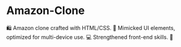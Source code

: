# Amazon-Clone
🛍️ Amazon clone crafted with HTML/CSS. 🎨 Mimicked UI elements, optimized for multi-device use. 💻 Strengthened front-end skills. 🚀
